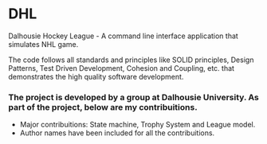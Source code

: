 # DHL
Dalhousie Hockey League - A command line interface application that simulates NHL game.

The code follows all standards and principles like SOLID principles, Design Patterns, Test Driven Development, Cohesion and Coupling, etc. that demonstrates the high quality software development.

### The project is developed by a group at Dalhousie University. As part of the project, below are my contribuitions.

* Major contribuitions: State machine, Trophy System and League model.
* Author names have been included for all the contribuitions.

